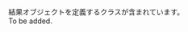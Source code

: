 <Namespace Name="System.Fabric.Result">
  <Docs>
    <summary>結果オブジェクトを定義するクラスが含まれています。</summary> 
    <remarks>To be added.</remarks>
  </Docs>
</Namespace>

